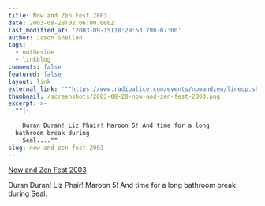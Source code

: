 ```yaml
---
title: Now and Zen Fest 2003
date: 2003-08-28T02:06:00.000Z
last_modified_at: '2003-09-15T18:29:53.790-07:00'
author: Jason Shellen
tags:
  - ontheside
  - linkblog
comments: false
featured: false
layout: link
external_link: '""https://www.radioalice.com/events/nowandzen/lineup.shtml""'
thumbnail: /screenshots/2003-08-28-now-and-zen-fest-2003.png
excerpt: >-
  ""|-
  
    Duran Duran! Liz Phair! Maroon 5! And time for a long
  bathroom break during
    Seal....""
slug: now-and-zen-fest-2003
---
```


[Now and Zen Fest 2003](https://www.radioalice.com/events/nowandzen/lineup.shtml)

Duran Duran! Liz Phair! Maroon 5! And time for a long bathroom break during Seal.
